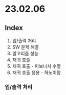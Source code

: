 # 23.02.06
## Index
1. 입/출력 처리
2. SW 문제 해결
3. 알고리즘 성능
4. 재귀 호출
5. 재귀 호출 - 피보나치 수열
6. 재귀 호출 응용 - 하노이탑

### 입/출력 처리